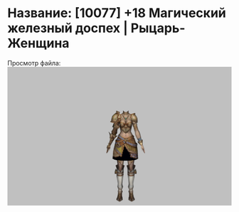 # Название: [10077] +18 Магический железный доспех | Рыцарь-Женщина

Просмотр файла:
![p010004.png](p010004.png)